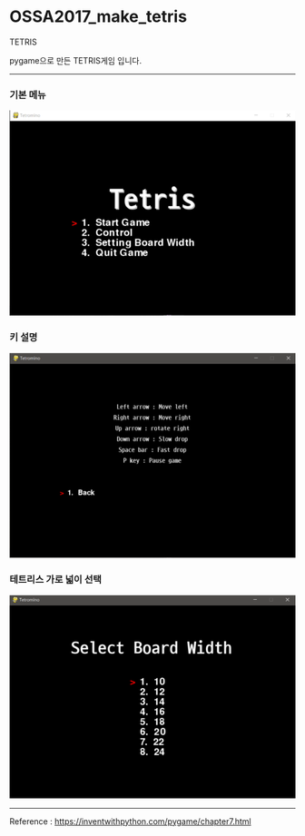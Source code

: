# OSSA2017_make_tetris

TETRIS

pygame으로 만든 TETRIS게임 입니다.
***
### 기본 메뉴
![](https://raw.githubusercontent.com/WooJin-JO/OSSA2017_make_tetris/master/Tetris/img/2.png)
### 키 설명
![](https://raw.githubusercontent.com/WooJin-JO/OSSA2017_make_tetris/master/Tetris/img/3.png)
### 테트리스 가로 넓이 선택
![](https://raw.githubusercontent.com/WooJin-JO/OSSA2017_make_tetris/master/Tetris/img/4.png)
***
Reference : https://inventwithpython.com/pygame/chapter7.html
